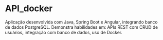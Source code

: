 # API_docker
Aplicação desenvolvida com Java, Spring Boot e Angular, integrando banco de dados PostgreSQL. Demonstra habilidades em:  APIs REST com CRUD de usuários,  integração com banco de dados,  uso de Docker.
